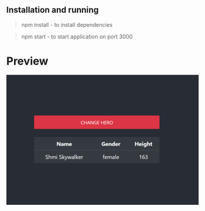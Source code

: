 ## Installation and running

> npm install - to install dependencies

> npm start - to start application on port 3000

# Preview

<img src="preview.png" width="800px">
